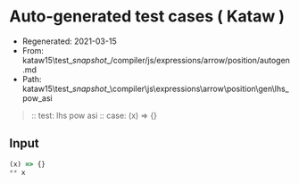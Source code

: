 # Auto-generated test cases ( Kataw )
- Regenerated: 2021-03-15
- From: kataw15\test\__snapshot__/compiler/js/expressions/arrow/position/autogen.md
- Path: kataw15\test\__snapshot__\compiler\js\expressions\arrow\position\gen\lhs_pow_asi
> :: test: lhs pow asi
> :: case: (x) => {}
## Input

`````js
(x) => {}
** x
`````
